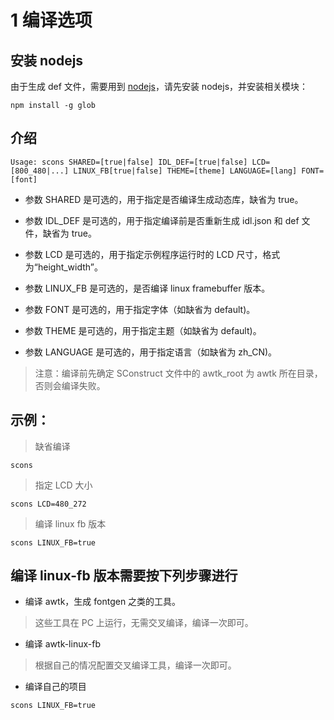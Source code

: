 
# 1 编译选项

## 安装 nodejs

由于生成 def 文件，需要用到 [nodejs](https://nodejs.org/en/download/)，请先安装 nodejs，并安装相关模块：

```
npm install -g glob
```

## 介绍

```
Usage: scons SHARED=[true|false] IDL_DEF=[true|false] LCD=[800_480|...] LINUX_FB[true|false] THEME=[theme] LANGUAGE=[lang] FONT=[font]
```

* 参数 SHARED 是可选的，用于指定是否编译生成动态库，缺省为 true。

* 参数 IDL\_DEF 是可选的，用于指定编译前是否重新生成 idl.json 和 def 文件，缺省为 true。

* 参数 LCD 是可选的，用于指定示例程序运行时的 LCD 尺寸，格式为“height\_width”。

* 参数 LINUX\_FB 是可选的，是否编译 linux framebuffer 版本。

* 参数 FONT 是可选的，用于指定字体（如缺省为 default)。

* 参数 THEME 是可选的，用于指定主题（如缺省为 default)。

* 参数 LANGUAGE 是可选的，用于指定语言（如缺省为 zh\_CN)。

> 注意：编译前先确定 SConstruct 文件中的 awtk\_root 为 awtk 所在目录，否则会编译失败。

## 示例：

> 缺省编译

```
scons
```

> 指定 LCD 大小

```
scons LCD=480_272
```

> 编译 linux fb 版本

```
scons LINUX_FB=true
```

## 编译 linux-fb 版本需要按下列步骤进行

* 编译 awtk，生成 fontgen 之类的工具。

> 这些工具在 PC 上运行，无需交叉编译，编译一次即可。

* 编译 awtk-linux-fb

> 根据自己的情况配置交叉编译工具，编译一次即可。

* 编译自己的项目

```
scons LINUX_FB=true
```
